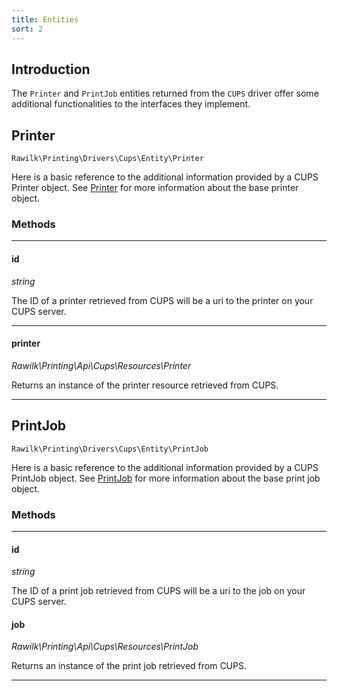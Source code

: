 ```yaml
---
title: Entities
sort: 2
---
```


## Introduction

The `Printer` and `PrintJob` entities returned from the `CUPS` driver offer some additional functionalities to the interfaces they implement.

## Printer

`Rawilk\Printing\Drivers\Cups\Entity\Printer`

Here is a basic reference to the additional information provided by a CUPS Printer object. See [Printer](/docs/laravel-printing/{version}/basic-usage/printer) for more information about the base printer object.

### Methods

<hr>

#### id

_string_

The ID of a printer retrieved from CUPS will be a uri to the printer on your CUPS server.

<hr>

#### printer

_Rawilk\Printing\Api\Cups\Resources\Printer_

Returns an instance of the printer resource retrieved from CUPS.

<hr>

## PrintJob

`Rawilk\Printing\Drivers\Cups\Entity\PrintJob`

Here is a basic reference to the additional information provided by a CUPS PrintJob object. See [PrintJob](/docs/laravel-printing/{version}/basic-usage/print-job) for more information about the base print job object.

### Methods

<hr>

#### id

_string_

The ID of a print job retrieved from CUPS will be a uri to the job on your CUPS server.

#### job

_Rawilk\Printing\Api\Cups\Resources\PrintJob_

Returns an instance of the print job retrieved from CUPS.

<hr>

